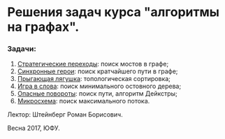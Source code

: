 # Решения задач курса "алгоритмы на графах".

### Задачи:

1. [Стратегические переходы](https://github.com/JustSlavic/algorithms_on_graphs/tree/task1): поиск мостов в графе;
2. [Синхронные герои](https://github.com/JustSlavic/algorithms_on_graphs/tree/task2): поиск кратчайшего пути в графе;
3. [Прыгающая лягушка](https://github.com/JustSlavic/algorithms_on_graphs/tree/task3): топологическая сортировка;
4. [Игра в слова](https://github.com/JustSlavic/algorithms_on_graphs/tree/task4): поиск минимального остовного дерева;
5. [Опасные повороты](https://github.com/JustSlavic/algorithms_on_graphs/tree/task5): поиск пути, алгоритм Дейкстры;
6. [Микросхема](https://github.com/JustSlavic/algorithms_on_graphs/tree/task6): поиск максимального потока.

Лектор: Штейнберг Роман Борисович.

Весна 2017, ЮФУ.
